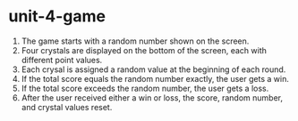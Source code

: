 # unit-4-game

1. The game starts with a random number shown on the screen.
2. Four crystals are displayed on the bottom of the screen, each with different point values.
3. Each crysal is assigned a random value at the beginning of each round.
4. If the total score equals the random number exactly, the user gets a win.
5. If the total score exceeds the random number, the user gets a loss.
6. After the user received either a win or loss, the score, random number, and crystal values reset.